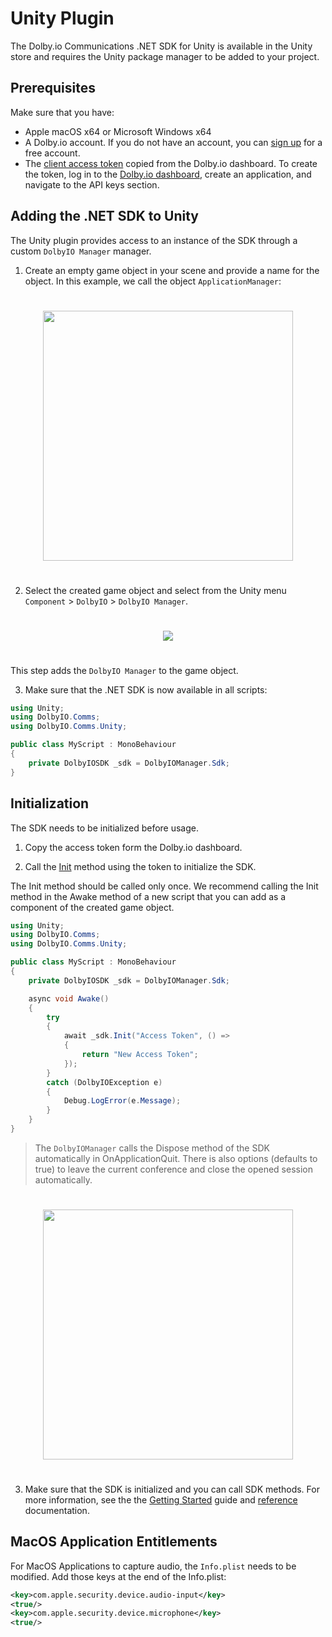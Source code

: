 # Unity Plugin

The Dolby.io Communications .NET SDK for Unity is available in the Unity store and requires the Unity package manager to be added to your project.

## Prerequisites

Make sure that you have:

- Apple macOS x64 or Microsoft Windows x64
- A Dolby.io account. If you do not have an account, you can [sign up](https://dolby.io/signup) for a free account.
- The [client access token](https://docs.dolby.io/communications-apis/docs/overview-developer-tools#client-access-token) copied from the Dolby.io dashboard. To create the token, log in to the [Dolby.io dashboard](https://dashboard.dolby.io/), create an application, and navigate to the API keys section.

## Adding the .NET SDK to Unity  

The Unity plugin provides access to an instance of the SDK through a custom `DolbyIO Manager` manager. 

1. Create an empty game object in your scene and provide a name for the object. In this example, we call the object `ApplicationManager`:
<div style="text-align:center">
    <img style="padding:25px 0" src="~/images/unity_1.png" width="400px">
</div>

2. Select the created game object and select from the Unity menu `Component` > `DolbyIO` > `DolbyIO Manager`.

<div style="text-align:center">
    <img style="padding:25px 0" src="~/images/unity_2.png">
</div>

This step adds the `DolbyIO Manager` to the game object.

3. Make sure that the .NET SDK is now available in all scripts:

```cs
using Unity;
using DolbyIO.Comms;
using DolbyIO.Comms.Unity;

public class MyScript : MonoBehaviour
{
    private DolbyIOSDK _sdk = DolbyIOManager.Sdk;
}
```

## Initialization

The SDK needs to be initialized before usage. 

1. Copy the access token form the Dolby.io dashboard. 

2. Call the [Init](xref:DolbyIO.Comms.DolbyIOSDK#DolbyIO_Comms_DolbyIOSDK_Init_System_String_DolbyIO_Comms_RefreshTokenCallBack_) method using the token to initialize the SDK.

The Init method should be called only once. We recommend calling the Init method in the Awake method of a new script that you can add as a component of the created game object.

```cs
using Unity;
using DolbyIO.Comms;
using DolbyIO.Comms.Unity;

public class MyScript : MonoBehaviour
{
    private DolbyIOSDK _sdk = DolbyIOManager.Sdk;

    async void Awake()
    {
        try
        {
            await _sdk.Init("Access Token", () => 
            {
                return "New Access Token";
            });
        }
        catch (DolbyIOException e)
        {
            Debug.LogError(e.Message);
        }
    }
}
```

>The `DolbyIOManager` calls the Dispose method of the SDK automatically in OnApplicationQuit. There is also options (defaults to true) to leave the current conference and close the opened session automatically.

<div style="text-align:center">
    <img style="padding:25px 0" src="~/images/unity_3.png" width="400px">
</div>

3. Make sure that the SDK is initialized and you can call SDK methods. For more information, see the the [Getting Started](./started.md) guide and [reference](/documentation/api/DolbyIO.Comms.Services.html) documentation.

## MacOS Application Entitlements

For MacOS Applications to capture audio, the `Info.plist` needs to be modified. Add those keys at the end of the Info.plist:

```xml
<key>com.apple.security.device.audio-input</key>
<true/>
<key>com.apple.security.device.microphone</key>
<true/>
```